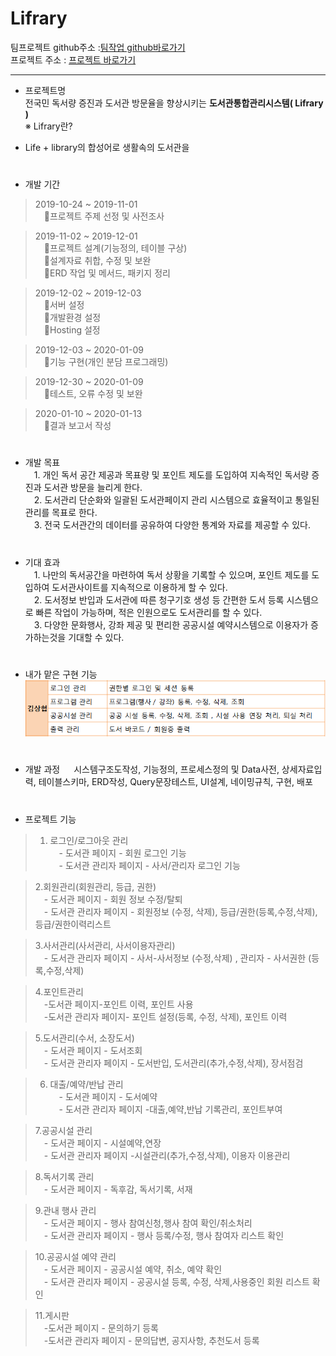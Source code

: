# Lifrary

팀프로젝트 github주소  :[팀작업 github바로가기](https://github.com/shohye/Lifrary)  
프로젝트 주소 :  [프로젝트 바로가기](http://tkdguq93.cafe24.com)
<hr/>


* 프로젝트명  
 전국민 독서량 증진과 도서관 방문율을 향상시키는 **도서관통합관리시스템( Lifrary )**  
 ※ Lifrary란?  
 - Life + library의 합성어로 생활속의 도서관을 
#
* 개발 기간  
> 2019-10-24 ~ 2019-11-01  
&ensp;&ensp;프로젝트 주제 선정 및 사전조사

> 2019-11-02 ~ 2019-12-01  
&ensp;&ensp;프로젝트 설계(기능정의, 테이블 구상)  
&ensp;&ensp;설계자료 취합, 수정 및 보완  
&ensp;&ensp;ERD 작업 및 메서드, 패키지 정리

> 2019-12-02 ~ 2019-12-03  
&ensp;&ensp;서버 설정  
&ensp;&ensp;개발환경 설정  
&ensp;&ensp;Hosting 설정

> 2019-12-03 ~ 2020-01-09  
&ensp;&ensp;기능 구현(개인 분담 프로그래밍)

> 2019-12-30 ~ 2020-01-09  
&ensp;&ensp;테스트, 오류 수정 및 보완

> 2020-01-10 ~ 2020-01-13  
&ensp;&ensp;결과 보고서 작성

#
*  개발 목표  
&ensp;&ensp;1. 개인 독서 공간 제공과 목표량 및 포인트 제도를 도입하여 지속적인 독서량 증진과 도서관 방문을 늘리게 한다.  
&ensp;&ensp;2. 도서관리 단순화와 일괄된 도서관페이지 관리 시스템으로 효율적이고 통일된 관리를 목표로 한다.  
&ensp;&ensp;3. 전국 도서관간의 데이터를 공유하여 다양한 통계와 자료를 제공할 수 있다.  

# 
* 기대 효과  
&ensp;&ensp;1. 나만의 독서공간을 마련하여 독서 상황을 기록할 수 있으며, 포인트 제도를 도입하여  도서관사이트를 지속적으로 이용하게 할 수 있다.  
&ensp;&ensp;2. 도서정보 반입과 도서관에 따른 청구기호 생성 등 간편한 도서 등록 시스템으로 빠른 작업이 가능하며, 적은 인원으로도 도서관리를 할 수 있다.  
&ensp;&ensp;3. 다양한 문화행사, 강좌 제공 및 편리한 공공시설 예약시스템으로 이용자가 증가하는것을 기대할 수 있다.  

#
* 내가 맡은 구현 기능  
![Alt text](lifrary/src/main/resources/static/portfolioStatic/images/implement.PNG)

#
* 개발 과정
&ensp;&ensp; 시스템구조도작성, 기능정의, 프로세스정의 및 Data사전, 상세자료입력, 테이블스키마, ERD작성, Query문장테스트, UI설계, 네이밍규칙, 구현, 배포

#
* 프로젝트 기능  
> 1. 로그인/로그아웃 관리  
&ensp;&ensp;- 도서관 페이지 - 회원 로그인 기능  
&ensp;&ensp;- 도서관 관리자 페이지 - 사서/관리자 로그인 기능  

> 2.회원관리(회원관리, 등급, 권한)  
&ensp;&ensp;- 도서관 페이지 - 회원 정보 수정/탈퇴  
&ensp;&ensp;- 도서관 관리자 페이지 - 회원정보 (수정, 삭제),  등급/권한(등록,수정,삭제), 등급/권한이력리스트  

> 3.사서관리(사서관리, 사서이용자관리)  
&ensp;&ensp;- 도서관 관리자 페이지 - 사서-사서정보 (수정,삭제) , 관리자 - 사서권한 (등록,수정,삭제)  

> 4.포인트관리  
&ensp;&ensp;-도서관 페이지-포인트 이력, 포인트 사용  
&ensp;&ensp;-도서관 관리자 페이지- 포인트 설정(등록, 수정, 삭제), 포인트 이력  

> 5.도서관리(수서, 소장도서)  
&ensp;&ensp;- 도서관 페이지 -  도서조회  
&ensp;&ensp;- 도서관 관리자 페이지 - 도서반입, 도서관리(추가,수정,삭제), 장서점검  

> 6. 대출/예약/반납 관리  
&ensp;&ensp;- 도서관 페이지 -  도서예약  
&ensp;&ensp;- 도서관 관리자 페이지 -대출,예약,반납 기록관리, 포인트부여  

> 7.공공시설 관리  
&ensp;&ensp;- 도서관 페이지 -  시설예약,연장  
&ensp;&ensp;- 도서관 관리자 페이지 -시설관리(추가,수정,삭제), 이용자 이용관리  

> 8.독서기록 관리  
&ensp;&ensp;- 도서관 페이지 -  독후감, 독서기록, 서재  

> 9.관내 행사 관리  
&ensp;&ensp;- 도서관 페이지 - 행사 참여신청,행사 참여 확인/취소처리  
&ensp;&ensp;- 도서관 관리자 페이지 - 행사 등록/수정, 행사 참여자 리스트 확인  

> 10.공공시설 예약 관리  
&ensp;&ensp;- 도서관 페이지 - 공공시설 예약, 취소, 예약 확인  
&ensp;&ensp;- 도서관 관리자 페이지 - 공공시설 등록, 수정, 삭제,사용중인 회원 리스트 확인  

> 11.게시판  
&ensp;&ensp;-도서관 페이지 - 문의하기 등록  
&ensp;&ensp;-도서관 관리자 페이지 - 문의답변, 공지사항, 추천도서 등록  
